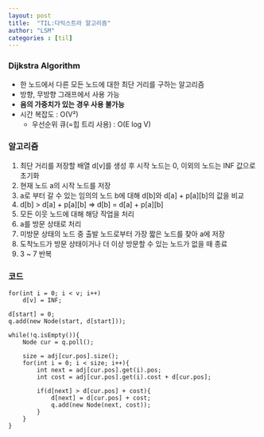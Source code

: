 ```yaml
---
layout: post
title:  "TIL:다익스트라 알고리즘"
author: "LSM"
categories : [til]
---
```


### Dijkstra Algorithm
- 한 노드에서 다른 모든 노드에 대한 최단 거리를 구하는 알고리즘
- 방향, 무방향 그래프에서 사용 가능
- **음의 가중치가 있는 경우 사용 불가능**
- 시간 복잡도 : O(V²)
	- 우선순위 큐(=힙 트리 사용)  : O(E log V)

### 알고리즘
1. 최단 거리를 저장할 배열 d[v]를 생성 후 시작 노드는 0, 이외의 노드는 INF 값으로 초기화
2. 현재 노드 a의 시작 노드를 저장
3. a로 부터 갈 수 있는 임의의 노드 b에 대해 d[b]와 d[a] + p[a][b]의 값을 비교
4. d[b] > d[a] + p[a][b] => d[b] = d[a] + p[a][b]
5. 모든 이웃 노드에 대해 해당 작업을 처리
5. a를 방문 상태로 처리
6. 미방문 상태의 노드 중 출발 노드로부터 가장 짧은 노드를 찾아 a에 저장
7. 도착노드가 방문 상태이거나 더 이상 방문할 수 있는 노드가 없을 때 종료
8. 3 ~ 7 반복

### 코드
```
for(int i = 0; i < v; i++)
	d[v] = INF;
    
d[start] = 0;
q.add(new Node(start, d[start]));

while(!q.isEmpty()){
	Node cur = q.poll();
    
    size = adj[cur.pos].size();
    for(int i = 0; i < size; i++){
    	int next = adj[cur.pos].get(i).pos;
        int cost = adj[cur.pos].get(i).cost + d[cur.pos];
        
        if(d[next] > d[cur.pos] + cost){
        	d[next] = d[cur.pos] + cost;
            q.add(new Node(next, cost));
        }
    }
}
```